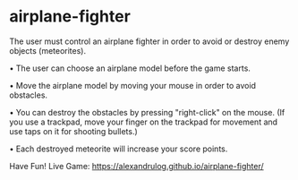 # airplane-fighter

The user must control an airplane fighter in order to avoid or destroy enemy objects (meteorites).

• The user can choose an airplane model before the game starts.

• Move the airplane model by moving your mouse in order to avoid obstacles.

• You can destroy the obstacles by pressing "right-click" on the mouse.
(If you use a trackpad, move your finger on the trackpad for movement and use taps on it for shooting bullets.)

• Each destroyed meteorite will increase your score points.

Have Fun!
Live Game: https://alexandrulog.github.io/airplane-fighter/
